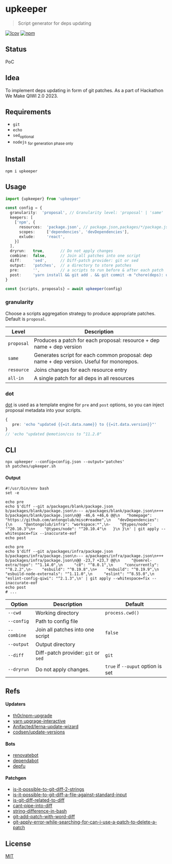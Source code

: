 # upkeeper
> Script generator for deps updating

[![lcov](https://img.shields.io/badge/dynamic/json?url=https%3A%2F%2Fgithub.com%2Fantongolub%2Fmisc%2Freleases%2Fdownload%2Flcov%2Flcov-sum.json&query=%24.scopes.packages_upkeeper.max&label=lcov&color=brightgreen)](https://github.com/antongolub/misc/releases/download/lcov/lcov.info)
[![npm](https://img.shields.io/npm/v/upkeeper.svg?&color=white)](https://www.npmjs.com/package/upkeeper)

## Status 
PoC

## Idea
To implement deps updating in form of git patches. As a part of Hackathon We Make QIWI 2.0 2023.

## Requirements
* `git`
* `echo`
* `sed`<sub>optional</sub> 
* `nodejs` <sub>for generation phase only</sub>

## Install
```shell
npm i upkeeper
```

## Usage
```ts
import {upkeeper} from 'upkeeper'

const config = {
  granularity:  'proposal', // Granularity level: 'proposal' | 'same' | 'resource' | 'all-in'
  keepers: [
    ['npm', {
      resources:  'package.json', // package.json,packages/*/package.json
      scopes:     ['dependencies', 'devDependencies'],
      exlude:     'react',
    }]
  ],
  dryrun:   true,       // Do not apply changes
  combine:  false,      // Join all patches into one script
  diff:     'sed',      // Diff-patch provider: git or sed
  output:   'patches',  // a directory to store patches
  pre:      '',         // a scripts to run before & after each patch
  post:     'yarn install && git add . && git commit -m "chore(deps): update deps" && git push origin HEAD:refs/heads/up-deps'
}

const {scripts, proposals} = await upkeeper(config)
```
### granularity
Choose a scripts aggregation strategy to produce appropriate patches. Default is `proposal`.

| Level      | Description                                                                              |
|------------|------------------------------------------------------------------------------------------|
| `proposal` | Produces a patch for each proposal: resource + dep name + dep version                    |
| `same`     | Generates script for each common proposal: dep name + dep version. Useful for monorepos. |
| `resource` | Joins changes for each resource entry                                                    |
| `all-in`   | A single patch for all deps in all resources                                             |


### dot
[dot](https://github.com/olado/doT/blob/v2/examples/snippet.txt) is used as a template engine for `pre` and `post` options, so you can inject proposal metadata into your scripts.
```ts
{
   pre: 'echo "updated {{=it.data.name}} to {{=it.data.version}}"'
}
// 'echo "updated @emotion/css to ^11.2.0"
```

## CLI
```shell
npx upkeeper --config=config.json --output='patches'
sh patches/upkeeper.sh
```

#### Output
```shell
#!/usr/bin/env bash
set -e

echo pre
echo $'diff --git a/packages/blank/package.json b/packages/blank/package.json\n--- a/packages/blank/package.json\n+++ b/packages/blank/package.json\n@@ -46,6 +46,6 @@\n   "homepage": "https://github.com/antongolub/misc#readme",\n   "devDependencies": {\n     "@antongolub/infra": "workspace:*",\n-    "@types/node": "^20.10.3"\n+    "@types/node": "^20.10.4"\n   }\n }\n' | git apply --whitespace=fix --inaccurate-eof
echo post

echo pre
echo $'diff --git a/packages/infra/package.json b/packages/infra/package.json\n--- a/packages/infra/package.json\n+++ b/packages/infra/package.json\n@@ -23,7 +23,7 @@\n     "@semrel-extra/topo": "^1.14.0",\n     "c8": "^8.0.1",\n     "concurrently": "^8.2.2",\n-    "esbuild": "^0.19.8",\n+    "esbuild": "^0.19.9",\n     "esbuild-node-externals": "^1.11.0",\n     "eslint": "^8.55.0",\n     "eslint-config-qiwi": "^2.1.3",\n' | git apply --whitespace=fix --inaccurate-eof
echo post
# ...
```

| Option      | Description                         | Default                           |
|-------------|-------------------------------------|-----------------------------------|
| `--cwd`     | Working directory                   | `process.cwd()`                   |
| `--config`  | Path to config file                 |                                   |
| `--combine` | Join all patches into one script    | `false`                           |
| `--output`  | Output directory                    |                                   |
| `--diff`    | Diff-patch provider: `git` or `sed` | `git`                             |
| `--dryrun`  | Do not apply changes.               | `true` if `--ouput` option is set |

## Refs
#### Updaters
* [th0r/npm-upgrade](https://github.com/th0r/npm-upgrade)
* [yarn upgrage-interactive](https://github.com/search?q=repo%3Ayarnpkg%2Fberry%20upgrade-interactive&type=code)
* [Anifacted/lerna-update-wizard](https://github.com/Anifacted/lerna-update-wizard)
* [codsen/update-versions](https://github.com/codsen/codsen/tree/main/packages/update-versions)

#### Bots
* [renovatebot](https://github.com/renovatebot)
* [dependabot](https://github.com/dependabot)
* [depfu](https://depfu.com/for-open-source)

#### Patchgen
* [is-it-possible-to-git-diff-2-strings](https://stackoverflow.com/questions/45853613/is-it-possible-to-git-diff-2-strings)
* [is-it-possible-to-git-diff-a-file-against-standard-input](https://stackoverflow.com/questions/15270970/is-it-possible-to-git-diff-a-file-against-standard-input)
* [is-git-diff-related-to-diff](https://unix.stackexchange.com/questions/356652/is-git-diff-related-to-diff)
* [cant-pipe-into-diff](https://unix.stackexchange.com/questions/922/cant-pipe-into-diff)
* [string-difference-in-bash](https://stackoverflow.com/questions/454427/string-difference-in-bash/454549#454549)
* [git-add-patch-with-word-diff](https://stackoverflow.com/questions/49058817/git-add-patch-with-word-diff)
* [git-apply-error-while-searching-for-can-i-use-a-patch-to-delete-a-patch](https://stackoverflow.com/questions/75061063/git-apply-error-while-searching-for-can-i-use-a-patch-to-delete-a-patch)

## License
[MIT](./LICENSE)
